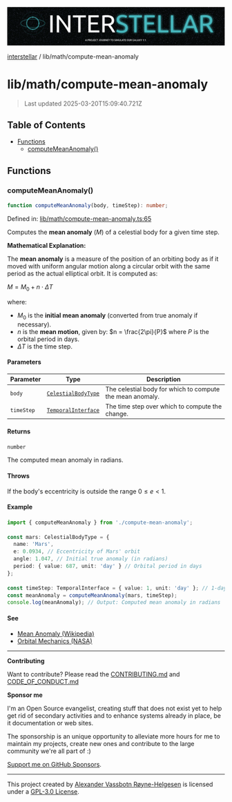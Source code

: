 <div><img alt="SPECCER logo" src="https://raw.githubusercontent.com/phun-ky/interstellar/main/public/interstellar-header.png" style="max-height:120px;"/></div>

[interstellar](../../README.md) / lib/math/compute-mean-anomaly

# lib/math/compute-mean-anomaly

> Last updated 2025-03-20T15:09:40.721Z

## Table of Contents

- [Functions](#functions)
  - [computeMeanAnomaly()](#computemeananomaly)

## Functions

### computeMeanAnomaly()

```ts
function computeMeanAnomaly(body, timeStep): number;
```

Defined in:
[lib/math/compute-mean-anomaly.ts:65](https://github.com/phun-ky/interstellar/blob/main/src/lib/math/compute-mean-anomaly.ts#L65)

Computes the **mean anomaly** ($M$) of a celestial body for a given time step.

**Mathematical Explanation:**

The **mean anomaly** is a measure of the position of an orbiting body as if it
moved with uniform angular motion along a circular orbit with the same period as
the actual elliptical orbit. It is computed as:

$M = M_0 + n \cdot \Delta T$

where:

- $M_0$ is the **initial mean anomaly** (converted from true anomaly if
  necessary).
- $n$ is the **mean motion**, given by: $n = \frac{2\pi}{P}$ where $P$ is the
  orbital period in days.
- $\Delta T$ is the time step.

#### Parameters

| Parameter  | Type                                                                     | Description                                               |
| ---------- | ------------------------------------------------------------------------ | --------------------------------------------------------- |
| `body`     | [`CelestialBodyType`](../../types/celestial-bodies.md#celestialbodytype) | The celestial body for which to compute the mean anomaly. |
| `timeStep` | [`TemporalInterface`](../../types/temporal.md#temporalinterface)         | The time step over which to compute the change.           |

#### Returns

`number`

The computed mean anomaly in radians.

#### Throws

If the body's eccentricity is outside the range $0 \leq e < 1$.

#### Example

```ts
import { computeMeanAnomaly } from './compute-mean-anomaly';

const mars: CelestialBodyType = {
  name: 'Mars',
  e: 0.0934, // Eccentricity of Mars' orbit
  angle: 1.047, // Initial true anomaly (in radians)
  period: { value: 687, unit: 'day' } // Orbital period in days
};

const timeStep: TemporalInterface = { value: 1, unit: 'day' }; // 1-day step
const meanAnomaly = computeMeanAnomaly(mars, timeStep);
console.log(meanAnomaly); // Output: Computed mean anomaly in radians
```

#### See

- [Mean Anomaly (Wikipedia)](https://en.wikipedia.org/wiki/Mean_anomaly)
- [Orbital Mechanics (NASA)](https://solarsystem.nasa.gov/basics/chapter2-2/)

---

**Contributing**

Want to contribute? Please read the
[CONTRIBUTING.md](https://github.com/phun-ky/interstellar/blob/main/CONTRIBUTING.md)
and
[CODE_OF_CONDUCT.md](https://github.com/phun-ky/interstellar/blob/main/CODE_OF_CONDUCT.md)

**Sponsor me**

I'm an Open Source evangelist, creating stuff that does not exist yet to help
get rid of secondary activities and to enhance systems already in place, be it
documentation or web sites.

The sponsorship is an unique opportunity to alleviate more hours for me to
maintain my projects, create new ones and contribute to the large community
we're all part of :)

[Support me on GitHub Sponsors](https://github.com/sponsors/phun-ky).

---

This project created by [Alexander Vassbotn Røyne-Helgesen](http://phun-ky.net)
is licensed under a
[GPL-3.0 License](https://choosealicense.com/licenses/gpl-3.0/).
